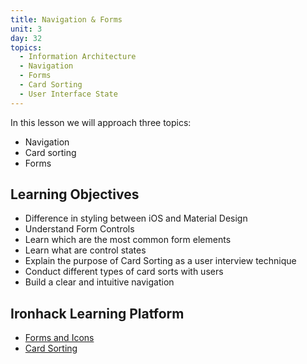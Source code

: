 ```yaml
---
title: Navigation & Forms
unit: 3
day: 32
topics:
  - Information Architecture
  - Navigation
  - Forms
  - Card Sorting
  - User Interface State
---
```


In this lesson we will approach three topics:

- Navigation
- Card sorting
- Forms


Learning Objectives
---------
- Difference in styling between iOS and Material Design
- Understand Form Controls
- Learn which are the most common form elements
- Learn what are control states
- Explain the purpose of Card Sorting as a user interview technique
- Conduct different types of card sorts with users
- Build a clear and intuitive navigation


Ironhack Learning Platform
----------

- [Forms and Icons](http://learn.ironhack.com/#/learning_unit/7089)
- [Card Sorting](http://learn.ironhack.com/#/learning_unit/7037)
